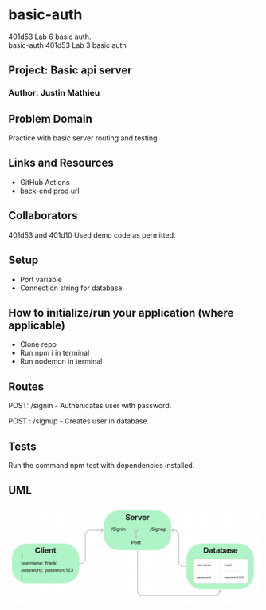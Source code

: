 # basic-auth

401d53 Lab 6 basic auth.  
basic-auth
401d53 Lab 3 basic auth

## Project: Basic api server

### Author: Justin Mathieu

## Problem Domain

Practice with basic server routing and testing.

## Links and Resources

- GitHub Actions
- back-end prod url

## Collaborators

401d53 and 401d10 Used demo code as permitted.

## Setup

- Port variable
- Connection string for database.

## How to initialize/run your application (where applicable)

- Clone repo
- Run npm i in terminal
- Run nodemon in terminal

## Routes

POST: /signin - Authenicates user with password.

POST : /signup - Creates user in database.

## Tests

Run the command npm test with dependencies installed.

## UML

![UML](./assets/Lab06UML.png)
